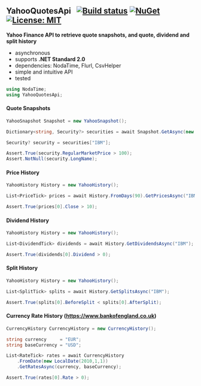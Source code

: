 ## YahooQuotesApi&nbsp;&nbsp; [![Build status](https://ci.appveyor.com/api/projects/status/qx83p28cdqvcpbhm?svg=true)](https://ci.appveyor.com/project/dshe/yahooquotesapi) [![NuGet](https://img.shields.io/nuget/vpre/YahooQuotesApi.svg)](https://www.nuget.org/packages/YahooQuotesApi/) [![License: MIT](https://img.shields.io/badge/License-MIT-yellow.svg)](https://opensource.org/licenses/MIT)

**Yahoo Finance API to retrieve quote snapshots, and quote, dividend and split history**
- asynchronous
- supports **.NET Standard 2.0**
- dependencies: NodaTime, Flurl, CsvHelper
- simple and intuitive API
- tested
```csharp
using NodaTime;
using YahooQuotesApi;
```
#### Quote Snapshots
```csharp
YahooSnapshot Snapshot = new YahooSnapshot();

Dictionary<string, Security?> securities = await Snapshot.GetAsync(new List<string>() { "C", "IBM" });

Security? security = securities["IBM"];

Assert.True(security.RegularMarketPrice > 100);
Assert.NotNull(security.LongName);
```
#### Price History
```csharp
YahooHistory History = new YahooHistory();

List<PriceTick> prices = await History.FromDays(90).GetPricesAsync("IBM");

Assert.True(prices[0].Close > 10);
```
#### Dividend History
```csharp
YahooHistory History = new YahooHistory();

List<DividendTick> dividends = await History.GetDividendsAsync("IBM");

Assert.True(dividends[0].Dividend > 0);
```
#### Split History
```csharp
YahooHistory History = new YahooHistory();

List<SplitTick> splits = await History.GetSplitsAsync("IBM");

Assert.True(splits[0].BeforeSplit < splits[0].AfterSplit);
```
#### Currency Rate History (https://www.bankofengland.co.uk)
```csharp
CurrencyHistory CurrencyHistory = new CurrencyHistory();

string currency     = "EUR";
string baseCurrency = "USD";

List<RateTick> rates = await CurrencyHistory
    .FromDate(new LocalDate(2010,1,1))
    .GetRatesAsync(currency, baseCurrency);

Assert.True(rates[0].Rate > 0);
```
